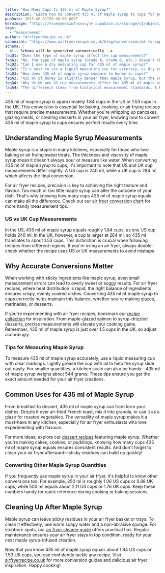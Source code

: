 ```yaml
---
title: "How Many Cups Is 435 ml of Maple Syrup?"
description: "Learn how to convert 435 ml of maple syrup to cups for perfect baking and cooking every time. Get accurate measurements in seconds!"
pubDate: 2025-08-01T00:00:00.000Z
heroImage: "https://klueoymssxwfnxsvcyhv.supabase.co/storage/v1/object/public/Shmucket/how-many-cups-is-435-ml-of-maple-syrup.webp"
tags:
  - "measurement"
author: "AirFryerRecipe.co.uk"
canonical: "https://www.airfryerrecipe.co.uk/blog/conversions/ml-to-cups/how-many-cups-is-435-ml-of-maple-syrup"
schema: |
  <!-- Schema will be generated automatically -->
faqQ1: "Does the type of maple syrup affect the cup measurement?"
faqA1: "No, the type of maple syrup (Grade A, Grade B, etc.) doesn't change the volume-to-cup conversion. 435 ml of any maple syrup will still equal approximately 1.84 US cups or 1.53 UK cups. However, thicker syrups may pour more slowly, so measure carefully to avoid spills."
faqQ2: "Can I use a dry measuring cup for 435 ml of maple syrup?"
faqA2: "It's best to use a liquid measuring cup for accuracy, as dry cups aren't designed for viscous liquids like maple syrup. A liquid cup with a spout allows you to level off the syrup precisely. If you must use a dry cup, lightly grease it first to help the syrup slide out."
faqQ3: "How does 435 ml of maple syrup compare to honey in cups?"
faqA3: "435 ml of honey is slightly denser than maple syrup, but the cup conversion is nearly identical—about 1.84 US cups or 1.53 UK cups. The small difference won't affect most recipes, but for precision baking, it's best to weigh ingredients instead of using volume measurements."
faqQ4: "Why do UK and US cup measurements differ for 435 ml of maple syrup?"
faqA4: "The difference stems from historical measurement standards. A US cup is 240 ml, while a UK cup is 284 ml. This means 435 ml converts to fewer cups in the UK (1.53) than in the US (1.84). Always check which standard your recipe uses to ensure accuracy, especially in air fryer cooking where precision matters."
---
```

<p>435 ml of maple syrup is approximately 1.84 cups in the US or 1.53 cups in the UK. This conversion is essential for baking, cooking, or air frying recipes that require precise measurements. Whether you're whipping up pancakes, glazing meats, or creating desserts in your air fryer, knowing how to convert 435 ml of maple syrup to cups ensures perfect results every time.</p>

<h2>Understanding Maple Syrup Measurements</h2>
<p>Maple syrup is a staple in many kitchens, especially for those who love baking or air frying sweet treats. The thickness and viscosity of maple syrup mean it doesn't always pour or measure like water. When converting 435 ml of maple syrup to cups, it's important to note that US and UK cup measurements differ slightly. A US cup is 240 ml, while a UK cup is 284 ml, which affects the final conversion.</p>
<p>For air fryer recipes, precision is key to achieving the right texture and flavour. Too much or too little maple syrup can alter the outcome of your dish. That's why knowing how many cups 435 ml of maple syrup equals can make all the difference. Check out our <a href=https://www.airfryerrecipe.co.uk/air-fryer-conversion-chart>air fryer conversion chart</a> for more handy measurement tips.</p>

<h3>US vs UK Cup Measurements</h3>
<p>In the US, 435 ml of maple syrup equals roughly 1.84 cups, as one US cup holds 240 ml. In the UK, however, a cup is larger at 284 ml, so 435 ml translates to about 1.53 cups. This distinction is crucial when following recipes from different regions. If you're using an air fryer, always double-check whether the recipe uses US or UK measurements to avoid mishaps.</p>

<h2>Why Accurate Conversions Matter</h2>
<p>When working with sticky ingredients like maple syrup, even small measurement errors can lead to overly sweet or soggy results. For air fryer recipes, where heat distribution is rapid, the right balance of ingredients ensures crispy, evenly cooked dishes. Converting 435 ml of maple syrup to cups correctly helps maintain this balance, whether you're making glazes, marinades, or desserts.</p>
<p>If you're experimenting with air fryer recipes, bookmark our <a href=https://www.airfryerrecipe.co.uk/recipes>recipe collection</a> for inspiration. From maple-glazed salmon to syrup-drizzled desserts, precise measurements will elevate your cooking game. Remember, 435 ml of maple syrup is just over 1.5 cups in the UK, so adjust accordingly.</p>

<h3>Tips for Measuring Maple Syrup</h3>
<p>To measure 435 ml of maple syrup accurately, use a liquid measuring cup with clear markings. Lightly grease the cup with oil to help the syrup slide out easily. For smaller quantities, a kitchen scale can also be handy—435 ml of maple syrup weighs about 544 grams. These tips ensure you get the exact amount needed for your air fryer creations.</p>

<h2>Common Uses for 435 ml of Maple Syrup</h2>
<p>From breakfast to dessert, 435 ml of maple syrup can transform your dishes. Drizzle it over air-fried French toast, mix it into granola, or use it as a glaze for roasted vegetables. The versatility of maple syrup makes it a must-have in any kitchen, especially for air fryer enthusiasts who love experimenting with flavours.</p>
<p>For more ideas, explore our <a href=https://www.airfryerrecipe.co.uk/recipe-category/dessert>dessert recipes</a> featuring maple syrup. Whether you're making cakes, cookies, or puddings, knowing how many cups 435 ml of maple syrup equals ensures consistent results. And don't forget to clean your air fryer afterward—sticky residues can build up quickly!</p>

<h3>Converting Other Maple Syrup Quantities</h3>
<p>If you frequently use maple syrup in your air fryer, it's helpful to know other conversions too. For example, 250 ml is roughly 1.06 US cups or 0.88 UK cups, while 500 ml equals about 2.11 US cups or 1.76 UK cups. Keep these numbers handy for quick reference during cooking or baking sessions.</p>

<h2>Cleaning Up After Maple Syrup</h2>
<p>Maple syrup can leave sticky residues in your air fryer basket or trays. To clean it effectively, use warm soapy water and a non-abrasive sponge. For stubborn spots, our <a href=https://www.airfryerrecipe.co.uk/air-fryer-cleaner>air fryer cleaner guide</a> offers practical tips. Regular maintenance ensures your air fryer stays in top condition, ready for your next maple syrup-infused creation.</p>
<p>Now that you know 435 ml of maple syrup equals about 1.84 US cups or 1.53 UK cups, you can confidently tackle any recipe. Visit <a href=https://www.airfryerrecipe.co.uk>airfryerrecipe.co.uk</a> for more conversion guides and delicious air fryer inspiration. Happy cooking!</p>
